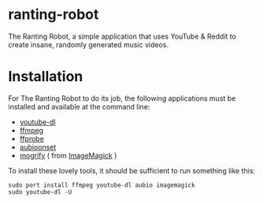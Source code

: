 ranting-robot
=============

The Ranting Robot, a simple application that uses YouTube &amp; Reddit to create insane, randomly generated music videos. 

# Installation

For The Ranting Robot to do its job, the following applications must be installed and available at the command line:

* [youtube-dl](http://rg3.github.io/youtube-dl/)
* [ffmpeg](http://ffmpeg.org)
* [ffprobe](http://ffmpeg.org/ffprobe.html)
* [aubioonset](http://aubio.org/aubioonset.html)
* [mogrify](http://www.imagemagick.org/script/mogrify.php) ( from [ImageMagick](http://www.imagemagick.org/) )

To install these lovely tools, it should be sufficient to run something like this:

	sudo port install ffmpeg youtube-dl aubio imagemagick
	sudo youtube-dl -U
	